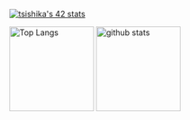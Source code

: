 [![tsishika's 42 stats](https://badge42.vercel.app/api/v2/clisj76ld001108l1qb24uba8/stats?cursusId=21&coalitionId=307)](https://github.com/JaeSeoKim/badge42)

<p align="left"> 
  <img alt="Top Langs" height="150px" src="https://github-readme-stats.vercel.app/api/top-langs/?username={Ishi-eenn}&layout=compact&show_icons=true&theme=onedark" />
  <img alt="github stats" height="150px" src="https://github-readme-stats.vercel.app/api?username={Ishi-eenn}&theme=onedark&show_icons=ture" />
</p>
